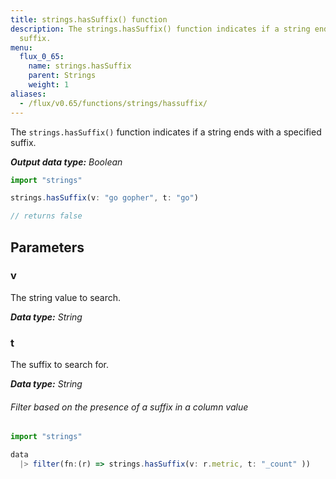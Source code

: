 ```yaml
---
title: strings.hasSuffix() function
description: The strings.hasSuffix() function indicates if a string ends with a specified
  suffix.
menu:
  flux_0_65:
    name: strings.hasSuffix
    parent: Strings
    weight: 1
aliases:
  - /flux/v0.65/functions/strings/hassuffix/
---
```


The `strings.hasSuffix()` function indicates if a string ends with a specified suffix.

_**Output data type:** Boolean_

```js
import "strings"

strings.hasSuffix(v: "go gopher", t: "go")

// returns false
```

## Parameters

### v
The string value to search.

_**Data type:** String_

### t
The suffix to search for.

_**Data type:** String_

###### Filter based on the presence of a suffix in a column value
```js
import "strings"

data
  |> filter(fn:(r) => strings.hasSuffix(v: r.metric, t: "_count" ))
```
